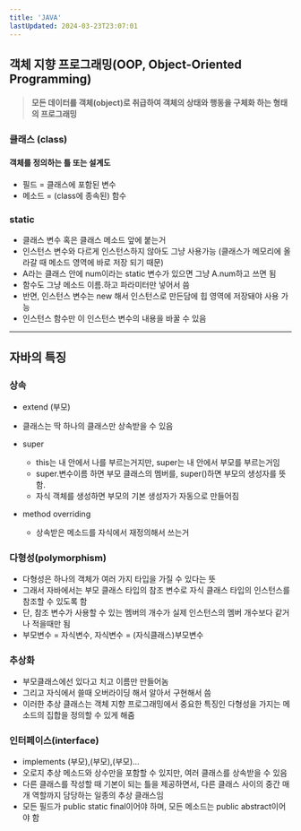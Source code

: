```yaml
---
title: 'JAVA'
lastUpdated: 2024-03-23T23:07:01
---
```

## 객체 지향 프로그래밍(OOP, Object-Oriented Programming)
> #### 모든 데이터를 객체(object)로 취급하여 객체의 상태와 행동을 구체화 하는 형태의 프로그래밍
### 클래스 (class)
#### 객체를 정의하는 틀 또는 설계도
 - 필드 = 클래스에 포함된 변수
 - 메소드 = (class에 종속된) 함수


### static
 - 클래스 변수 혹은 클래스 메소드 앞에 붙는거
 - 인스턴스 변수와 다르게 인스턴스하지 않아도 그냥 사용가능 (클래스가 메모리에 올라갈 때 메소드 영역에 바로 저장 되기 때문)
 - A라는 클래스 안에 num이라는 static 변수가 있으면 그냥 A.num하고 쓰면 됨
 - 함수도 그냥 메소드 이름.하고 파라미터만 넣어서 씀 
 - 반면, 인스턴스 변수는 new 해서 인스턴스로 만든담에 힙 영역에 저장돼야 사용 가능
 - 인스턴스 함수만 이 인스턴스 변수의 내용을 바꿀 수 있음 
 
---
## 자바의 특징

### 상속
 - extend (부모)
 - 클래스는 딱 하나의 클래스만 상속받을 수 있음
 - super
   - this는 내 안에서 나를 부르는거지만, super는 내 안에서 부모를 부르는거임
   - super.변수이름 하면 부모 클래스의 멤버를, super()하면 부모의 생성자를 뜻함.
   - 자식 객체를 생성하면 부모의 기본 생성자가 자동으로 만들어짐

 - method overriding
   - 상속받은 메소드를 자식에서 재정의해서 쓰는거

### 다형성(polymorphism)

 - 다형성은 하나의 객체가 여러 가지 타입을 가질 수 있다는 뜻
 - 그래서 자바에서는 부모 클래스 타입의 참조 변수로 자식 클래스 타입의 인스턴스를 참조할 수 있도록 함
 - 단, 참조 변수가 사용할 수 있는 멤버의 개수가 실제 인스턴스의 멤버 개수보다 같거나 적을때만 됨
 - 부모변수 = 자식변수,  자식변수 = (자식클래스)부모변수

### 추상화 
 - 부모클래스에선 있다고 치고 이름만 만들어놈
 - 그리고 자식에서 쓸때 오버라이딩 해서 알아서 구현해서 씀
 - 이러한 추상 클래스는 객체 지향 프로그래밍에서 중요한 특징인 다형성을 가지는 메소드의 집합을 정의할 수 있게 해줌

### 인터페이스(interface)
 - implements (부모),(부모),(부모)...
 - 오로지 추상 메소드와 상수만을 포함할 수 있지만, 여러 클래스를 상속받을 수 있음
 - 다른 클래스를 작성할 때 기본이 되는 틀을 제공하면서, 다른 클래스 사이의 중간 매개 역할까지 담당하는 일종의 추상 클래스임
 - 모든 필드가 public static final이어야 하며, 모든 메소드는 public abstract이어야 함
